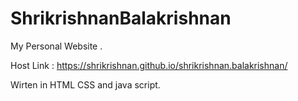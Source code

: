 # ShrikrishnanBalakrishnan

My Personal Website .

Host Link : https://shrikrishnan.github.io/shrikrishnan.balakrishnan/

Wirten in HTML CSS  and java script.